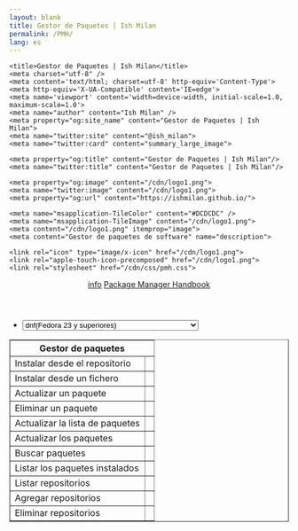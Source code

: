 ```yaml
---
layout: blank
title: Gestor de Paquetes | Ish Milan
permalink: /PMH/
lang: es
---
```

    <title>Gestor de Paquetes | Ish Milan</title>
    <meta charset="utf-8" />
    <meta content='text/html; charset=utf-8' http-equiv='Content-Type'>
    <meta http-equiv='X-UA-Compatible' content='IE=edge'>
    <meta name='viewport' content='width=device-width, initial-scale=1.0, maximum-scale=1.0'>
	<meta name="author" content="Ish Milan" />
    <meta property="og:site_name" content="Gestor de Paquetes | Ish Milan">
    <meta name="twitter:site" content="@ish_milan">
    <meta name="twitter:card" content="summary_large_image">

    <meta property="og:title" content="Gestor de Paquetes | Ish Milan"/>
    <meta name="twitter:title" content="Gestor de Paquetes | Ish Milan"/>

	<meta property="og:image" content="/cdn/logo1.png">
	<meta name="twitter:image" content="/cdn/logo1.png">
	<meta property="og:url" content="https://ishmilan.github.io/">

    <meta name="msapplication-TileColor" content="#DCDCDC" />
    <meta name="msapplication-TileImage" content="/cdn/logo1.png">
    <meta content="/cdn/logo1.png" itemprop="image">
    <meta content="Gestor de paquetes de software" name="description">

	<link rel="icon" type="image/x-icon" href="/cdn/logo1.png">
    <link rel="apple-touch-icon-precomposed" href="/cdn/logo1.png">
	<link rel="stylesheet" href="/cdn/css/pmh.css">
</head>
<body>
	<header>
		<hgroup>
			<a class="flotar-izq cambio" onclick="cambiar(this)">
				<div class="bar1"></div>
				<div class="bar2"></div>
				<div class="bar3"></div>
			</a>
			<a href="#" class="flotar-der" onclick="mostrarMensaje()">info</a>
			<a href="https://ishmilan.github.io/" id="titulo">Package Manager Handbook</a>
		</hgroup>
	</header>
	<section>
		<nav>
			<ul class="row-container margin-top margin-bottom" id="menu" style="display: flex;">
				<li class="row-content">
					<select id="gestores" onchange="llenarTabla(this.value);">
						<option selected="selected">Seleccione un gestor de paquetes</option>
						<optgroup label="deb">
							<option value="apt">apt(Debian y derivadas)</option>
						</optgroup>
						<optgroup label="rpm">
							<option value="zypper">zypper(openSUSE)</option>
							<option value="yum">yum(Fedora, CentOS y derivadas)</option>
							<option value="dnf" selected="selected">dnf(Fedora 23 y superiores)</option>
							<option value="urpmi">urpmi(Mandriva y Mageia)</option>
						</optgroup>
						<optgroup label="distribuciones independientes">
							<option value="equo">equo(Sabayon)</option>
							<option value="pacman">pacman(Arch,Manjaro y derivadas)</option>
							<option value="conary">conary(rPath y Foresight)</option>
							<option value="apk">apk(Alpine)</option>
						</optgroup>
						<optgroup label="slackware y derivadas">
							<option value="pkgtools">pkgtools(Slackware)</option>
							<option value="slackpkg">slackpkg(Slackware)</option>
							<option value="slaptget">slapt-get(Vector)</option>
							<option value="netpkg">netpkg(Zenwalk)</option>
						</optgroup>
						<optgroup label="gestores independientes">
							<option value="smart">smart(Mandriva, openSUSE y derivadas)</option>
							<option value="pkgcon">pkgcon(Fedora, Ubuntu, openSUSE, Mandriva)</option>
						</optgroup>
						<option value="portage">portage(Gentoo)</option>
						<option value="snap">snap(Snappy Ubuntu Core)</option>
					</select>
				</li>
			</ul>
		</nav>
		<table id="cheat-sheet" align="center" border="1">
			<tbody><tr><th colspan="2" id="PckMngr">Gestor de paquetes</th></tr>
			<tr><td class="command">Instalar desde el repositorio</td><td id="installPck"></td></tr>
			<tr><td class="command">Instalar desde un fichero</td><td id="installPckF"></td></tr>
			<tr><td class="command">Actualizar un paquete</td><td id="updatePck"></td></tr>
			<tr><td class="command">Eliminar un paquete</td><td id="removePck"></td></tr>
			<tr><td class="command">Actualizar la lista de paquetes</td><td id="updateRep"></td></tr>
			<tr><td class="command">Actualizar los paquetes</td><td id="upgrade"></td></tr>
			<tr><td class="command">Buscar paquetes</td><td id="search"></td></tr>
			<tr><td class="command">Listar los paquetes instalados</td><td id="listPck"></td></tr>
			<tr><td class="command">Listar repositorios</td><td id="listRep"></td></tr>
			<tr><td class="command">Agregar repositorios</td><td id="addRep"></td></tr>
			<tr><td class="command">Eliminar repositorios</td><td id="removeRep"></td></tr>
		</tbody></table>
	</section>
	<script src="/cdn/js/pmh.js"></script>
</body>
